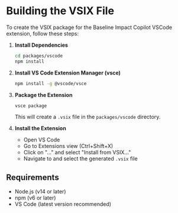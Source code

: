 # Building the VSIX File

To create the VSIX package for the Baseline Impact Copilot VSCode extension, follow these steps:

1. **Install Dependencies**
   ```bash
   cd packages/vscode
   npm install
   ```

2. **Install VS Code Extension Manager (vsce)**
   ```bash
   npm install -g @vscode/vsce
   ```

3. **Package the Extension**
   ```bash
   vsce package
   ```
   This will create a `.vsix` file in the `packages/vscode` directory.

4. **Install the Extension**
   - Open VS Code
   - Go to Extensions view (Ctrl+Shift+X)
   - Click on "..." and select "Install from VSIX..."
   - Navigate to and select the generated `.vsix` file

## Requirements
- Node.js (v14 or later)
- npm (v6 or later)
- VS Code (latest version recommended)
